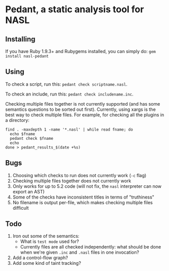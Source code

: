 Pedant, a static analysis tool for NASL
=======================================

Installing
----------
If you have Ruby 1.9.3+ and Rubygems installed, you can simply do:
`gem install nasl-pedant`

Using
-----
To check a script, run this: `pedant check scriptname.nasl`.

To check an include, run this: `pedant check includename.inc`.

Checking multiple files together is not currently supported (and has some
semantics questions to be sorted out first). Currently, using xargs is the best
way to check multiple files. For example, for checking all the plugins in a
directory:

    find . -maxdepth 1 -name '*.nasl' | while read fname; do
      echo $fname
      pedant check $fname
      echo
    done > pedant_results_$(date +%s)

Bugs
----

1. Choosing which checks to run does not currently work (`-c` flag)
1. Checking multiple files together does not currently work
1. Only works for up to 5.2 code (will not fix, the `nasl`
  interpreter can now export an AST)
1. Some of the checks have inconsistent titles in terms of "truthiness"
1. No filename is output per-file, which makes checking multiple files difficult

Todo
----

1. Iron out some of the semantics:
   - What is `test mode` used for?
   - Currently files are all checked independently: what should be done when
     we're given `.inc` and `.nasl` files in one invocation?
1. Add a control-flow graph?
1. Add some kind of taint tracking?
